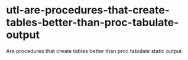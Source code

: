 # utl-are-procedures-that-create-tables-better-than-proc-tabulate-output
Are procedures that create tables better than proc tabulate static output
